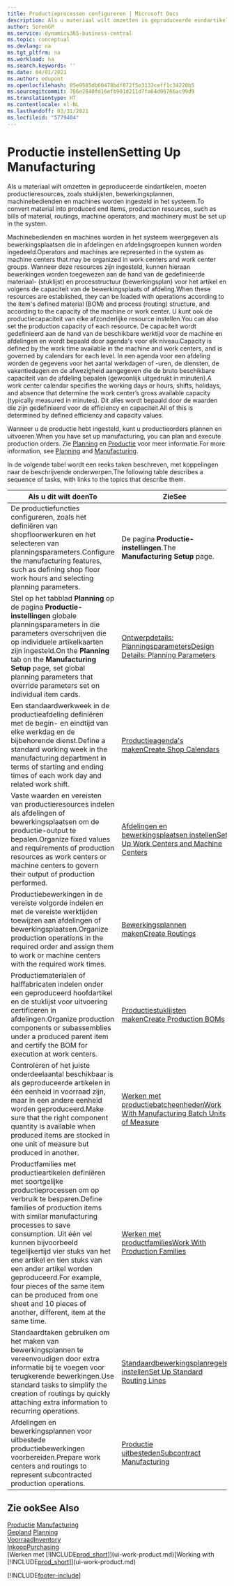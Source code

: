 ```yaml
---
title: Productieprocessen configureren | Microsoft Docs
description: Als u materiaal wilt omzetten in geproduceerde eindartikelen, moeten productieresources, zoals stuklijsten, bewerkingsplannen, machinebedienden en machines worden ingesteld in het systeem.
author: SorenGP
ms.service: dynamics365-business-central
ms.topic: conceptual
ms.devlang: na
ms.tgt_pltfrm: na
ms.workload: na
ms.search.keywords: ''
ms.date: 04/01/2021
ms.author: edupont
ms.openlocfilehash: 05e9585db60478bdf872f5e3132ceff1c34220b5
ms.sourcegitcommit: 766e2840fd16efb901d211d7fa64d96766ac99d9
ms.translationtype: HT
ms.contentlocale: nl-NL
ms.lasthandoff: 03/31/2021
ms.locfileid: "5779404"
---
```

# <a name="setting-up-manufacturing"></a><span data-ttu-id="841c8-103">Productie instellen</span><span class="sxs-lookup"><span data-stu-id="841c8-103">Setting Up Manufacturing</span></span>
<span data-ttu-id="841c8-104">Als u materiaal wilt omzetten in geproduceerde eindartikelen, moeten productieresources, zoals stuklijsten, bewerkingsplannen, machinebedienden en machines worden ingesteld in het systeem.</span><span class="sxs-lookup"><span data-stu-id="841c8-104">To convert material into produced end items, production resources, such as bills of material, routings, machine operators, and machinery must be set up in the system.</span></span>

<span data-ttu-id="841c8-105">Machinebedienden en machines worden in het systeem weergegeven als bewerkingsplaatsen die in afdelingen en afdelingsgroepen kunnen worden ingedeeld.</span><span class="sxs-lookup"><span data-stu-id="841c8-105">Operators and machines are represented in the system as machine centers that may be organized in work centers and work center groups.</span></span> <span data-ttu-id="841c8-106">Wanneer deze resources zijn ingesteld, kunnen hieraan bewerkingen worden toegewezen aan de hand van de gedefinieerde materiaal- (stuklijst) en processtructuur (bewerkingsplan) voor het artikel en volgens de capaciteit van de bewerkingsplaats of afdeling.</span><span class="sxs-lookup"><span data-stu-id="841c8-106">When these resources are established, they can be loaded with operations according to the item's defined material (BOM) and process (routing) structure, and according to the capacity of the machine or work center.</span></span> <span data-ttu-id="841c8-107">U kunt ook de productiecapaciteit van elke afzonderlijke resource instellen.</span><span class="sxs-lookup"><span data-stu-id="841c8-107">You can also set the production capacity of each resource.</span></span> <span data-ttu-id="841c8-108">De capaciteit wordt gedefinieerd aan de hand van de beschikbare werktijd voor de machine en afdelingen en wordt bepaald door agenda's voor elk niveau.</span><span class="sxs-lookup"><span data-stu-id="841c8-108">Capacity is defined by the work time available in the machine and work centers, and is governed by calendars for each level.</span></span> <span data-ttu-id="841c8-109">In een agenda voor een afdeling worden de gegevens voor het aantal werkdagen of -uren, de diensten, de vakantiedagen en de afwezigheid aangegeven die de bruto beschikbare capaciteit van de afdeling bepalen (gewoonlijk uitgedrukt in minuten).</span><span class="sxs-lookup"><span data-stu-id="841c8-109">A work center calendar specifies the working days or hours, shifts, holidays, and absence that determine the work center’s gross available capacity (typically measured in minutes).</span></span> <span data-ttu-id="841c8-110">Dit alles wordt bepaald door de waarden die zijn gedefinieerd voor de efficiency en capaciteit.</span><span class="sxs-lookup"><span data-stu-id="841c8-110">All of this is determined by defined efficiency and capacity values.</span></span>  

<span data-ttu-id="841c8-111">Wanneer u de productie hebt ingesteld, kunt u productieorders plannen en uitvoeren.</span><span class="sxs-lookup"><span data-stu-id="841c8-111">When you have set up manufacturing, you can plan and execute production orders.</span></span> <span data-ttu-id="841c8-112">Zie [Planning](production-planning.md) en [Productie](production-manage-manufacturing.md) voor meer informatie.</span><span class="sxs-lookup"><span data-stu-id="841c8-112">For more information, see [Planning](production-planning.md) and [Manufacturing](production-manage-manufacturing.md).</span></span>  



 <span data-ttu-id="841c8-113">In de volgende tabel wordt een reeks taken beschreven, met koppelingen naar de beschrijvende onderwerpen.</span><span class="sxs-lookup"><span data-stu-id="841c8-113">The following table describes a sequence of tasks, with links to the topics that describe them.</span></span>   

|<span data-ttu-id="841c8-114">**Als u dit wilt doen**</span><span class="sxs-lookup"><span data-stu-id="841c8-114">**To**</span></span>|<span data-ttu-id="841c8-115">**Zie**</span><span class="sxs-lookup"><span data-stu-id="841c8-115">**See**</span></span>|  
|------------|-------------|  
|<span data-ttu-id="841c8-116">De productiefuncties configureren, zoals het definiëren van shopfloorwerkuren en het selecteren van planningsparameters.</span><span class="sxs-lookup"><span data-stu-id="841c8-116">Configure the manufacturing features, such as defining shop floor work hours and selecting planning parameters.</span></span>|<span data-ttu-id="841c8-117">De pagina **Productie-instellingen**.</span><span class="sxs-lookup"><span data-stu-id="841c8-117">The **Manufacturing Setup** page.</span></span>|
|<span data-ttu-id="841c8-118">Stel op het tabblad **Planning** op de pagina **Productie-instellingen** globale planningsparameters in die parameters overschrijven die op individuele artikelkaarten zijn ingesteld.</span><span class="sxs-lookup"><span data-stu-id="841c8-118">On the **Planning** tab on the **Manufacturing Setup** page, set global planning parameters that override parameters set on individual item cards.</span></span>|[<span data-ttu-id="841c8-119">Ontwerpdetails: Planningsparameters</span><span class="sxs-lookup"><span data-stu-id="841c8-119">Design Details: Planning Parameters</span></span>](design-details-planning-parameters.md)|
|<span data-ttu-id="841c8-120">Een standaardwerkweek in de productieafdeling definiëren met de begin- en eindtijd van elke werkdag en de bijbehorende dienst.</span><span class="sxs-lookup"><span data-stu-id="841c8-120">Define a standard working week in the manufacturing department in terms of starting and ending times of each work day and related work shift.</span></span>|[<span data-ttu-id="841c8-121">Productieagenda's maken</span><span class="sxs-lookup"><span data-stu-id="841c8-121">Create Shop Calendars</span></span>](production-how-to-create-work-center-calendars.md)|  
|<span data-ttu-id="841c8-122">Vaste waarden en vereisten van productieresources indelen als afdelingen of bewerkingsplaatsen om de productie-output te bepalen.</span><span class="sxs-lookup"><span data-stu-id="841c8-122">Organize fixed values and requirements of production resources as work centers or machine centers to govern their output of production performed.</span></span>|[<span data-ttu-id="841c8-123">Afdelingen en bewerkingsplaatsen instellen</span><span class="sxs-lookup"><span data-stu-id="841c8-123">Set Up Work Centers and Machine Centers</span></span>](production-how-to-set-up-work-and-machine-centers.md)|
|<span data-ttu-id="841c8-124">Productiebewerkingen in de vereiste volgorde indelen en met de vereiste werktijden toewijzen aan afdelingen of bewerkingsplaatsen.</span><span class="sxs-lookup"><span data-stu-id="841c8-124">Organize production operations in the required order and assign them to work or machine centers with the required work times.</span></span>|[<span data-ttu-id="841c8-125">Bewerkingsplannen maken</span><span class="sxs-lookup"><span data-stu-id="841c8-125">Create Routings</span></span>](production-how-to-create-routings.md)|
|<span data-ttu-id="841c8-126">Productiematerialen of halffabricaten indelen onder een geproduceerd hoofdartikel en de stuklijst voor uitvoering certificeren in afdelingen.</span><span class="sxs-lookup"><span data-stu-id="841c8-126">Organize production components or subassemblies under a produced parent item and certify the BOM for execution at work centers.</span></span>|[<span data-ttu-id="841c8-127">Productiestuklijsten maken</span><span class="sxs-lookup"><span data-stu-id="841c8-127">Create Production BOMs</span></span>](production-how-to-create-production-boms.md)|
|<span data-ttu-id="841c8-128">Controleren of het juiste onderdeelaantal beschikbaar is als geproduceerde artikelen in één eenheid in voorraad zijn, maar in een andere eenheid worden geproduceerd.</span><span class="sxs-lookup"><span data-stu-id="841c8-128">Make sure that the right component quantity is available when produced items are stocked in one unit of measure but produced in another.</span></span>|[<span data-ttu-id="841c8-129">Werken met productiebatcheenheden</span><span class="sxs-lookup"><span data-stu-id="841c8-129">Work With Manufacturing Batch Units of Measure</span></span>](production-how-to-use-the-manufacturing-batch-unit-of-measure.md)|  
|<span data-ttu-id="841c8-130">Productfamilies met productieartikelen definiëren met soortgelijke productieprocessen om op verbruik te besparen.</span><span class="sxs-lookup"><span data-stu-id="841c8-130">Define families of production items with similar manufacturing processes to save consumption.</span></span> <span data-ttu-id="841c8-131">Uit één vel kunnen bijvoorbeeld tegelijkertijd vier stuks van het ene artikel en tien stuks van een ander artikel worden geproduceerd.</span><span class="sxs-lookup"><span data-stu-id="841c8-131">For example, four pieces of the same item can be produced from one sheet and 10 pieces of another, different, item at the same time.</span></span>|[<span data-ttu-id="841c8-132">Werken met productfamilies</span><span class="sxs-lookup"><span data-stu-id="841c8-132">Work With Production Families</span></span>](production-how-work-family.md)|
|<span data-ttu-id="841c8-133">Standaardtaken gebruiken om het maken van bewerkingsplannen te vereenvoudigen door extra informatie bij te voegen voor terugkerende bewerkingen.</span><span class="sxs-lookup"><span data-stu-id="841c8-133">Use standard tasks to simplify the creation of routings by quickly attaching extra information to recurring operations.</span></span>|[<span data-ttu-id="841c8-134">Standaardbewerkingsplanregels instellen</span><span class="sxs-lookup"><span data-stu-id="841c8-134">Set Up Standard Routing Lines</span></span>](production-how-set-up-standard-routing-lines.md)|  
|<span data-ttu-id="841c8-135">Afdelingen en bewerkingsplannen voor uitbestede productiebewerkingen voorbereiden.</span><span class="sxs-lookup"><span data-stu-id="841c8-135">Prepare work centers and routings to represent subcontracted production operations.</span></span>|[<span data-ttu-id="841c8-136">Productie uitbesteden</span><span class="sxs-lookup"><span data-stu-id="841c8-136">Subcontract Manufacturing</span></span>](production-how-to-subcontract-manufacturing.md)|  

## <a name="see-also"></a><span data-ttu-id="841c8-137">Zie ook</span><span class="sxs-lookup"><span data-stu-id="841c8-137">See Also</span></span>
<span data-ttu-id="841c8-138">[Productie](production-manage-manufacturing.md)  </span><span class="sxs-lookup"><span data-stu-id="841c8-138">[Manufacturing](production-manage-manufacturing.md)  </span></span>  
<span data-ttu-id="841c8-139">[Gepland](production-planning.md) </span><span class="sxs-lookup"><span data-stu-id="841c8-139">[Planning](production-planning.md) </span></span>  
[<span data-ttu-id="841c8-140">Voorraad</span><span class="sxs-lookup"><span data-stu-id="841c8-140">Inventory</span></span>](inventory-manage-inventory.md)  
[<span data-ttu-id="841c8-141">Inkoop</span><span class="sxs-lookup"><span data-stu-id="841c8-141">Purchasing</span></span>](purchasing-manage-purchasing.md)  
<span data-ttu-id="841c8-142">[Werken met [!INCLUDE[prod_short](includes/prod_short.md)]](ui-work-product.md)</span><span class="sxs-lookup"><span data-stu-id="841c8-142">[Working with [!INCLUDE[prod_short](includes/prod_short.md)]](ui-work-product.md)</span></span>


[!INCLUDE[footer-include](includes/footer-banner.md)]